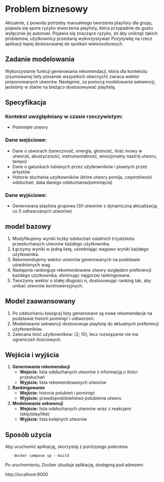 # Problem biznesowy

Aktualnie, z powodu potrzeby manualnego tworzenia playlisty dla grupy, pojawia się spore ryzyko stworzenia playlisty, która przypadnie do gustu wyłącznie jej autorowi. Pojawia się znaczące ryzyko, że aby uniknąć takich problemów, użytkownicy przestaną wykorzystywać Pozytywkę na rzecz aplikacji lepiej dostosowanej do spotkań wieloosobowych.

## Zadanie modelowania

Wykorzystanie funkcji generowania rekomendacji, która dla kontekstu (zsumowanej listy piosenek wszystkich obecnych) zwraca wektor proponowanych utworów. Następnie, za pomocą modelowania sekwencji, jesteśmy w stanie na bieżąco dostosowywać playlistę.

## Specyfikacja

### Kontekst uwzględniany w czasie rzeczywistym:
- Pominięte utwory

### Dane wejściowe:
- Dane o utworach (taneczność, energia, głośność, ilość mowy w utworze, akustyczność, instrumentalność, emocjonalny nastrój utworu, tempo)
- Dane o gatunkach lubianych przez użytkowników i pisanych przez artystów
- Historie słuchania użytkowników (które utwory pomija, częstotliwość odsłuchań, data danego odsłuchania/pominięcia)

### Dane wyjściowe:
- Generowana playlista grupowa (30 utworów z dynamiczną aktualizacją co 5 odtwarzanych utworów)

## model bazowy

1. Modyfikujemy wyniki liczby odsłuchań ostatnich trzydziestu przesłuchanych utworów każdego użytkownika.
2. Łączymy wyniki w jedną listę, uśredniając wagowo wyniki każdego użytkownika.
3. Rekomendujemy wektor utworów generowanych na podstawie uśrednionych wag.
4. Następnie rankinguje rekomendowane utwory względem preferencji każdego użytkownika, eliminując najgorzej rankingowane.
5. Tworzymy wektor o stałej długości n, dostosowując ranking tak, aby unikać utworów kontrowersyjnych.

## Model zaawansowany

1. Po odsłuchaniu bieżącej listy generowane są nowe rekomendacje na podstawie historii pominięć i odtworzeń.
2. Modelowanie sekwencji dostosowuje playlistę do aktualnych preferencji użytkowników.
3. Zalecana ilość użytkowników: [2; 10], lecz rozwiązanie nie ma ograniczeń ilościowych.

## Wejścia i wyjścia

1. **Generowanie rekomendacji**
   - **Wejście:** lista odsłuchanych utworów z informacją o ilości przesłuchań
   - **Wyjście:** lista rekomendowanych utworów
2. **Rankingowanie**
   - **Wejście:** historia polubień i pominięć
   - **Wyjście:** prawdopodobieństwo polubienia utworu
3. **Modelowanie sekwencji**
   - **Wejście:** lista odsłuchanych utworów wraz z reakcjami (skip/play/like)
   - **Wyjście:** lista kolejnych utworów

## Sposób użycia
Aby uruchomić aplikację, skorzystaj z poniższego polecenia
```
    docker compose up --build
```
Po uruchomieniu, Docker zbuduje aplikację, dostępną pod adresem:

http://localhost:8000
